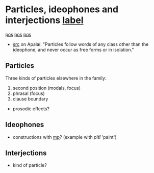 # Particles, ideophones and interjections [label](partideo)

[pos](part)
[pos](ideo)
[pos](intj)

* [src](koehn1986apalai[111]) on Apalaí: "Particles follow words of any class other than the ideophone, and never occur as free forms or in isolation."

## Particles
Three kinds of particles elsewhere in the family:

1. second position (modals, focus)
1. phrasal (focus)
1. clause boundary 

* prosodic effects?

## Ideophones
* constructions with [mp](nwa-thus)? (example with _pïtï_ 'paint')

## Interjections
* kind of particle?